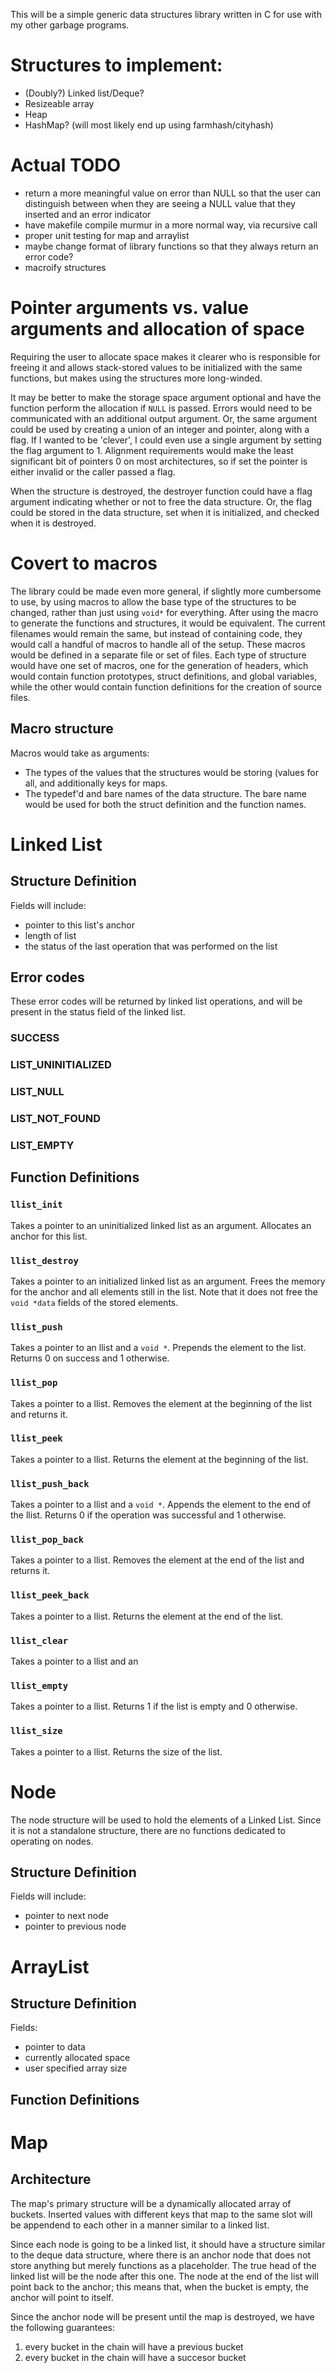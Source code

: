 This will be a simple generic data structures library written in C for use with
my other garbage programs.

# Structures to implement:
- (Doubly?) Linked list/Deque?
- Resizeable array
- Heap
- HashMap? (will most likely end up using farmhash/cityhash)

# Actual TODO
- return a more meaningful value on error than NULL so that the user can
  distinguish between when they are seeing a NULL value that they inserted
  and an error indicator
- have makefile compile murmur in a more normal way, via recursive call
- proper unit testing for map and arraylist
- maybe change format of library functions so that they always return an error
  code?
- macroify structures

# Pointer arguments vs. value arguments and allocation of space
Requiring the user to allocate space makes it clearer who is responsible for
freeing it and allows stack-stored values to be initialized with the same
functions, but makes using the structures more long-winded.

It may be better to make the storage space argument optional and have the
function perform the allocation if `NULL` is passed. Errors would need to be
communicated with an additional output argument. Or, the same argument could be
used by creating a union of an integer and pointer, along with a flag. If I
wanted to be 'clever', I could even use a single argument by setting the flag
argument to 1. Alignment requirements would make the least significant bit of
pointers 0 on most architectures, so if set the pointer is either invalid or
the caller passed a flag.

When the structure is destroyed, the destroyer function could have a flag
argument indicating whether or not to free the data structure. Or, the flag
could be stored in the data structure, set when it is initialized, and checked
when it is destroyed.

# Covert to macros
The library could be made even more general, if slightly more cumbersome to use,
by using macros to allow the base type of the structures to be changed, rather
than just using `void*` for everything. After using the macro to generate the
functions and structures, it would be equivalent. The current filenames would
remain the same, but instead of containing code, they would call a handful of
macros to handle all of the setup. These macros would be defined in a separate
file or set of files. Each type of structure would have one set of macros, one
for the generation of headers, which would contain function prototypes, struct
definitions, and global variables, while the other would contain function
definitions for the creation of source files.

## Macro structure
Macros would take as arguments:
- The types of the values that the structures would be storing (values for all,
  and additionally keys for maps.
- The typedef'd and bare names of the data structure. The bare name would be
  used for both the struct definition and the function names.

# Linked List

## Structure Definition
Fields will include:
- pointer to this list's anchor
- length of list
- the status of the last operation that was performed on the list

## Error codes
These error codes will be returned by linked list operations, and will be
present in the status field of the linked list.

### SUCCESS
### LIST_UNINITIALIZED
### LIST_NULL
### LIST_NOT_FOUND
### LIST_EMPTY

## Function Definitions

### `llist_init`
Takes a pointer to an uninitialized linked list as an argument. Allocates an
anchor for this list.

### `llist_destroy`
Takes a pointer to an initialized linked list as an argument. Frees the memory
for the anchor and all elements still in the list. Note that it does not free
the `void *data` fields of the stored elements.

### `llist_push`
Takes a pointer to an llist and a `void *`. Prepends the element to the list.
Returns 0 on success and 1 otherwise.

### `llist_pop`
Takes a pointer to a llist. Removes the element at the beginning of the list
and returns it.

### `llist_peek`
Takes a pointer to a llist. Returns the element at the beginning of the list.

### `llist_push_back`
Takes a pointer to a llist and a `void *`. Appends the element to the end of the
llist. Returns 0 if the operation was successful and 1 otherwise.

### `llist_pop_back`
Takes a pointer to a llist. Removes the element at the end of the list and
returns it.

### `llist_peek_back`
Takes a pointer to a llist. Returns the element at the end of the list.

### `llist_clear`
Takes a pointer to a llist and an 

### `llist_empty`
Takes a pointer to a llist. Returns 1 if the list is empty and 0 otherwise.

### `llist_size`
Takes a pointer to a llist. Returns the size of the list.

# Node
The node structure will be used to hold the elements of a Linked List. Since it
is not a standalone structure, there are no functions dedicated to operating on
nodes.

## Structure Definition
Fields will include:
- pointer to next node
- pointer to previous node

# ArrayList

## Structure Definition
Fields:
- pointer to data
- currently allocated space
- user specified array size

## Function Definitions

# Map

## Architecture
The map's primary structure will be a dynamically allocated array of buckets.
Inserted values with different keys that map to the same slot will be appendend
to each other in a manner similar to a linked list. 

Since each node is going to be a linked list, it should have a structure similar
to the deque data structure, where there is an anchor node that does not store
anything but merely functions as a placeholder. The true head of the linked list
will be the node after this one. The node at the end of the list will point back
to the anchor; this means that, when the bucket is empty, the anchor will point to
itself.

Since the anchor node will be present until the map is destroyed, we have the
following guarantees:
1. every bucket in the chain will have a previous bucket
2. every bucket in the chain will have a succesor bucket
